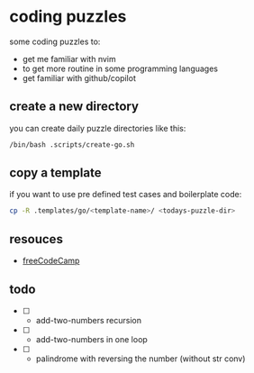 # coding puzzles

some coding puzzles to:

* get me familiar with nvim 
* to get more routine in some programming languages
* get familiar with github/copilot

## create a new directory

you can create daily puzzle directories like this:

```sh
/bin/bash .scripts/create-go.sh
```

## copy a template

if you want to use pre defined test cases and boilerplate code:

```bash
cp -R .templates/go/<template-name>/ <todays-puzzle-dir>
```

## resouces

* [freeCodeCamp](https://www.freecodecamp.org/learn/coding-interview-prep/#algorithms)

## todo

* [ ] - add-two-numbers recursion
* [ ] - add-two-numbers in one loop
* [ ] - palindrome with reversing the number (without str conv)
